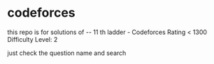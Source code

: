 # codeforces


this repo is for solutions of --  11 th ladder - Codeforces Rating < 1300
Difficulty Level: 2

just check the question name and search
